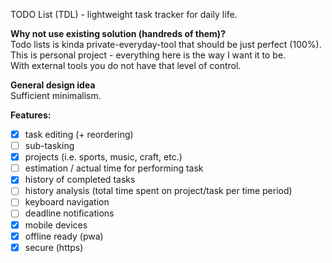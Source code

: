 TODO List (TDL) - lightweight task tracker for daily life.

**Why not use existing solution (handreds of them)?**  
Todo lists is kinda private-everyday-tool that should be just perfect (100%).  
This is personal project - everything here is the way I want it to be.  
With external tools you do not have that level of control.

**General design idea**  
Sufficient minimalism.

**Features:**
- [x] task editing (+ reordering)
- [ ] sub-tasking
- [x] projects (i.e. sports, music, craft, etc.)
- [ ] estimation / actual time for performing task
- [x] history of completed tasks
- [ ] history analysis (total time spent on project/task per time period)
- [ ] keyboard navigation
- [ ] deadline notifications
- [x] mobile devices
- [x] offline ready (pwa)
- [x] secure (https)
